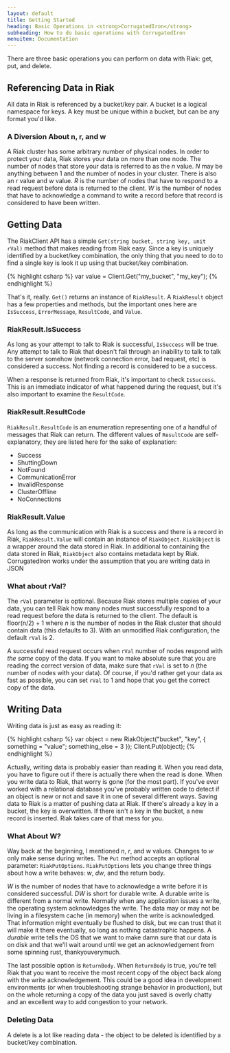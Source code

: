 ```yaml
---
layout: default
title: Getting Started
heading: Basic Operations in <strong>CorrugatedIron</strong>
subheading: How to do basic operations with CorrugatedIron
menuitem: Documentation
---
```


There are three basic operations you can perform on data with Riak: get, put, and delete. 

## Referencing Data in Riak ##

All data in Riak is referenced by a bucket/key pair. A bucket is a logical namespace for keys. A key must be unique within a bucket, but can be any format you'd like. 

### A Diversion About n, r, and w ###

A Riak cluster has some arbitrary number of physical nodes. In order to protect your data, Riak stores your data on more than one node. The number of nodes that store your data is referred to as the *n* value. *N* may be anything between 1 and the number of nodes in your cluster. There is also an *r* value and *w* value. *R* is the number of nodes that have to respond to a read request before data is returned to the client. *W* is the number of nodes that have to acknowledge a command to write a record before that record is considered to have been written.

## Getting Data ##

The RiakClient API has a simple `Get(string bucket, string key, unit rVal)` method that makes reading from Riak easy. Since a key is uniquely identified by a bucket/key combination, the only thing that you need to do to find a single key is look it up using that bucket/key combination.

{% highlight csharp %}
var value = Client.Get("my_bucket", "my_key");
{% endhighlight %}

That's it, really. `Get()` returns an instance of `RiakResult`. A `RiakResult` object has a few properties and methods, but the important ones here are `IsSuccess`, `ErrorMessage`, `ResultCode`, and `Value`.

### RiakResult.IsSuccess ###

As long as your attempt to talk to Riak is successful, `IsSuccess` will be true. Any attempt to talk to Riak that doesn't fail through an inability to talk to talk to the server somehow (network connection error, bad request, etc) is considered a success. Not finding a record is considered to be a success. 

When a response is returned from Riak, it's important to check `IsSuccess`. This is an immediate indicator of what happened during the request, but it's also important to examine the `ResultCode`.

### RiakResult.ResultCode ###

`RiakResult.ResultCode` is an enumeration representing one of a handful of messages that Riak can return. The different values of `ResultCode` are self-explanatory, they are listed here for the sake of explanation:

  * Success
  * ShuttingDown
  * NotFound
  * CommunicationError
  * InvalidResponse
  * ClusterOffline
  * NoConnections

### RiakResult.Value ###

As long as the communication with Riak is a success and there is a record in Riak, `RiakResult.Value` will contain an instance of `RiakObject`. `RiakObject` is a wrapper around the data stored in Riak. In additional to containing the data stored in Riak, `RiakObject` also contains metadata kept by Riak. CorrugatedIron works under the assumption that you are writing data in JSON

### What about rVal? ###

The `rVal` parameter is optional. Because Riak stores multiple copies of your data, you can tell Riak how many nodes must successfully respond to a read request before the data is returned to the client. The default is floor(n/2) + 1 where *n* is the number of nodes in the Riak cluster that should contain data (this defaults to 3). With an unmodified Riak configuration, the default `rVal` is 2.

A successful read request occurs when `rVal` number of nodes respond with *the same* copy of the data. If you want to make absolute sure that you are reading the correct version of data, make sure that `rVal` is set to *n* (the number of nodes with your data). Of course, if you'd rather get your data as fast as possible, you can set `rVal` to 1 and hope that you get the correct copy of the data.

## Writing Data ##

Writing data is just as easy as reading it:

{% highlight csharp %}
var object = new RiakObject("bucket", "key", { something = "value"; something_else = 3 });
Client.Put(object);
{% endhighlight %}

Actually, writing data is probably easier than reading it. When you read data, you have to figure out if there is actually there when the read is done. When you write data to Riak, that worry is gone (for the most part). If you've ever worked with a relational database you've probably written code to detect if an object is new or not and save it in one of several different ways. Saving data to Riak is a matter of pushing data at Riak. If there's already a key in a bucket, the key is overwritten. If there isn't a key in the bucket, a new record is inserted. Riak takes care of that mess for you.

### What About W? ###

Way back at the beginning, I mentioned *n*, *r*, and *w* values. Changes to *w* only make sense during writes. The `Put` method accepts an optional parameter: `RiakPutOptions`. `RiakPutOptions` lets you change three things about how a write behaves: *w*, *dw*, and the return body.

*W* is the number of nodes that have to acknowledge a write before it is considered successful. *DW* is short for durable write. A durable write is different from a normal write. Normally when any application issues a write, the operating system acknowledges the write. The data may or may not be living in a filesystem cache (in memory) when the write is acknowledged. That information might eventually be flushed to disk, but we can trust that it will make it there eventually, so long as nothing catastrophic happens. A *durable* write tells the OS that we want to make damn sure that our data is on disk and that we'll wait around until we get an acknowledgement from some spinning rust, thankyouverymuch.

The last possible option is `ReturnBody`. When `ReturnBody` is true, you're tell Riak that you want to receive the most recent copy of the object back along with the write acknowledgement. This could be a good idea in development environments (or when troubleshooting strange behavior in production), but on the whole returning a copy of the data you just saved is overly chatty and an excellent way to add congestion to your network.

### Deleting Data ###

A delete is a lot like reading data - the object to be deleted is identified by a bucket/key combination. 
